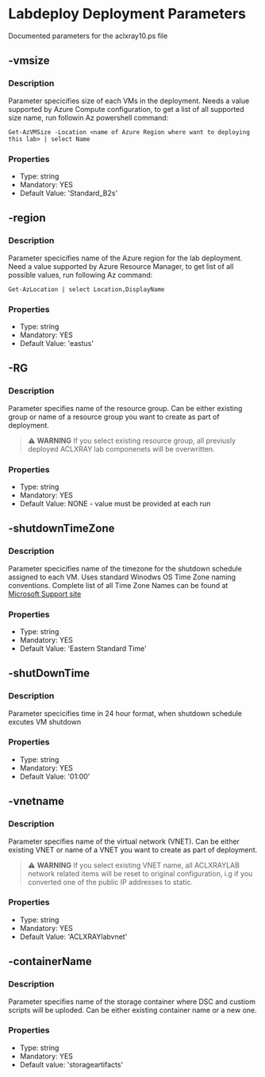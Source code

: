 # Labdeploy Deployment Parameters

Documented parameters for the aclxray10.ps file

## -vmsize

### Description

Parameter specicifies size of each VMs in the deployment. Needs a value supported by Azure Compute configuration, to get a list of all supported size name, run followin Az powershell command:

```pwsh
Get-AzVMSize -Location <name of Azure Region where want to deploying this lab> | select Name
```

### Properties

* Type: string
* Mandatory: YES
* Default Value: 'Standard_B2s'

## -region

### Description

Parameter specicifies name of the Azure region for the lab deployment. Need a value supported by Azure Resource Manager, to get list of all possible values, run following Az command:

```pwsh
Get-AzLocation | select Location,DisplayName
```

### Properties

* Type: string
* Mandatory: YES
* Default Value: 'eastus'

## -RG

### Description

Parameter specifies name of the resource group. Can be either existing group or name of a resource group you want to create as part of deployment.

> :warning: **WARNING** If you select existing resource group, all previusly deployed ACLXRAY lab componenets will be overwritten.
### Properties

* Type: string
* Mandatory: YES
* Default Value: NONE - value must be provided at each run

## -shutdownTimeZone

### Description

Parameter specicifies name of the timezone for the shutdown schedule assigned to each VM. Uses standard Winodws OS Time Zone naming conventions. Complete list of all Time Zone Names can be found at [Microsoft Support site](https://support.microsoft.com/en-us/help/973627/microsoft-time-zone-index-values)

### Properties

* Type: string
* Mandatory: YES
* Default Value: 'Eastern Standard Time'

## -shutDownTime

### Description

Parameter specicifies time in 24 hour format, when shutdown schedule excutes VM shutdown

### Properties

* Type: string
* Mandatory: YES
* Default Value: '01:00'

## -vnetname

### Description

Parameter specifies name of the virtual network (VNET). Can be either existing VNET or name of a VNET you want to create as part of deployment.

> :warning: **WARNING** If you select existing VNET name, all ACLXRAYLAB network related items will be reset to original configuration,  i.g if you converted one of the public IP addresses to static.

### Properties

* Type: string
* Mandatory: YES
* Default Value: 'ACLXRAYlabvnet'

## -containerName

### Description

Parameter specifies name of the storage container where DSC and custiom scripts will be uploded. Can be either existing container name or a new one.



### Properties

* Type: string
* Mandatory: YES
* Default value: 'storageartifacts'
